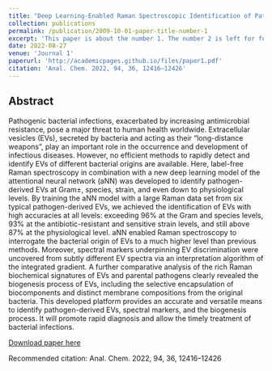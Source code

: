 ```yaml
---
title: "Deep Learning-Enabled Raman Spectroscopic Identification of Pathogen-Derived Extracellular Vesicles and the Biogenesis Process"
collection: publications
permalink: /publication/2009-10-01-paper-title-number-1
excerpt: 'This paper is about the number 1. The number 2 is left for future work.'
date: 2022-08-27
venue: 'Journal 1'
paperurl: 'http://academicpages.github.io/files/paper1.pdf'
citation: 'Anal. Chem. 2022, 94, 36, 12416–12426'
---
```

## Abstract
Pathogenic bacterial infections, exacerbated by increasing antimicrobial resistance, pose a major threat to human health worldwide. Extracellular vesicles (EVs), secreted by bacteria and acting as their “long-distance weapons”, play an important role in the occurrence and development of infectious diseases. However, no efficient methods to rapidly detect and identify EVs of different bacterial origins are available. Here, label-free Raman spectroscopy in combination with a new deep learning model of the attentional neural network (aNN) was developed to identify pathogen-derived EVs at Gram±, species, strain, and even down to physiological levels. By training the aNN model with a large Raman data set from six typical pathogen-derived EVs, we achieved the identification of EVs with high accuracies at all levels: exceeding 96% at the Gram and species levels, 93% at the antibiotic-resistant and sensitive strain levels, and still above 87% at the physiological level. aNN enabled Raman spectroscopy to interrogate the bacterial origin of EVs to a much higher level than previous methods. Moreover, spectral markers underpinning EV discrimination were uncovered from subtly different EV spectra via an interpretation algorithm of the integrated gradient. A further comparative analysis of the rich Raman biochemical signatures of EVs and parental pathogens clearly revealed the biogenesis process of EVs, including the selective encapsulation of biocomponents and distinct membrane compositions from the original bacteria. This developed platform provides an accurate and versatile means to identify pathogen-derived EVs, spectral markers, and the biogenesis process. It will promote rapid diagnosis and allow the timely treatment of bacterial infections.

[Download paper here](https://doi.org/10.1021/acs.analchem.2c02226)

Recommended citation: Anal. Chem. 2022, 94, 36, 12416–12426